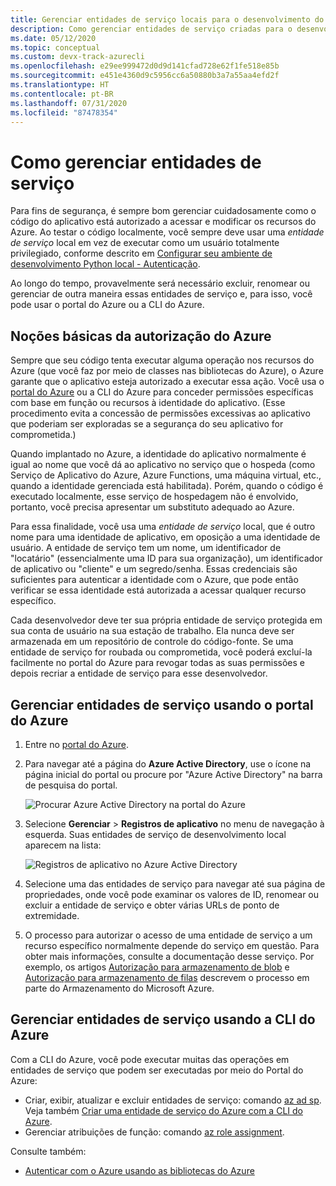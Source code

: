 ```yaml
---
title: Gerenciar entidades de serviço locais para o desenvolvimento do Azure
description: Como gerenciar entidades de serviço criadas para o desenvolvimento local usando o portal do Azure ou a CLI do Azure.
ms.date: 05/12/2020
ms.topic: conceptual
ms.custom: devx-track-azurecli
ms.openlocfilehash: e29ee999472d0d9d141cfad728e62f1fe518e85b
ms.sourcegitcommit: e451e4360d9c5956cc6a50880b3a7a55aa4efd2f
ms.translationtype: HT
ms.contentlocale: pt-BR
ms.lasthandoff: 07/31/2020
ms.locfileid: "87478354"
---
```

# <a name="how-to-manage-service-principals"></a>Como gerenciar entidades de serviço

Para fins de segurança, é sempre bom gerenciar cuidadosamente como o código do aplicativo está autorizado a acessar e modificar os recursos do Azure. Ao testar o código localmente, você sempre deve usar uma *entidade de serviço* local em vez de executar como um usuário totalmente privilegiado, conforme descrito em [Configurar seu ambiente de desenvolvimento Python local - Autenticação](configure-local-development-environment.md#configure-authentication).

Ao longo do tempo, provavelmente será necessário excluir, renomear ou gerenciar de outra maneira essas entidades de serviço e, para isso, você pode usar o portal do Azure ou a CLI do Azure.

## <a name="basics-of-azure-authorization"></a>Noções básicas da autorização do Azure

Sempre que seu código tenta executar alguma operação nos recursos do Azure (que você faz por meio de classes nas bibliotecas do Azure), o Azure garante que o aplicativo esteja autorizado a executar essa ação. Você usa o [portal do Azure](https://portal.azure.com) ou a CLI do Azure para conceder permissões específicas com base em função ou recursos à identidade do aplicativo. (Esse procedimento evita a concessão de permissões excessivas ao aplicativo que poderiam ser exploradas se a segurança do seu aplicativo for comprometida.)

Quando implantado no Azure, a identidade do aplicativo normalmente é igual ao nome que você dá ao aplicativo no serviço que o hospeda (como Serviço de Aplicativo do Azure, Azure Functions, uma máquina virtual, etc., quando a identidade gerenciada está habilitada). Porém, quando o código é executado localmente, esse serviço de hospedagem não é envolvido, portanto, você precisa apresentar um substituto adequado ao Azure.

Para essa finalidade, você usa uma *entidade de serviço* local, que é outro nome para uma identidade de aplicativo, em oposição a uma identidade de usuário. A entidade de serviço tem um nome, um identificador de "locatário" (essencialmente uma ID para sua organização), um identificador de aplicativo ou "cliente" e um segredo/senha. Essas credenciais são suficientes para autenticar a identidade com o Azure, que pode então verificar se essa identidade está autorizada a acessar qualquer recurso específico.

Cada desenvolvedor deve ter sua própria entidade de serviço protegida em sua conta de usuário na sua estação de trabalho. Ela nunca deve ser armazenada em um repositório de controle do código-fonte. Se uma entidade de serviço for roubada ou comprometida, você poderá excluí-la facilmente no portal do Azure para revogar todas as suas permissões e depois recriar a entidade de serviço para esse desenvolvedor.

## <a name="manage-service-principals-using-the-azure-portal"></a>Gerenciar entidades de serviço usando o portal do Azure

1. Entre no [portal do Azure](https://portal.azure.com).

1. Para navegar até a página do **Azure Active Directory**, use o ícone na página inicial do portal ou procure por "Azure Active Directory" na barra de pesquisa do portal.

    ![Procurar Azure Active Directory na portal do Azure](media/how-to-manage-service-principals/azure-ad-portal-search.png)

1. Selecione **Gerenciar** > **Registros de aplicativo** no menu de navegação à esquerda. Suas entidades de serviço de desenvolvimento local aparecem na lista:

    ![Registros de aplicativo no Azure Active Directory](media/how-to-manage-service-principals/azure-ad-app-registrations.png)

1. Selecione uma das entidades de serviço para navegar até sua página de propriedades, onde você pode examinar os valores de ID, renomear ou excluir a entidade de serviço e obter várias URLs de ponto de extremidade.

1. O processo para autorizar o acesso de uma entidade de serviço a um recurso específico normalmente depende do serviço em questão. Para obter mais informações, consulte a documentação desse serviço. Por exemplo, os artigos [Autorização para armazenamento de blob](/azure/storage/common/storage-auth-aad-rbac-portal) e [Autorização para armazenamento de filas](/azure/storage/common/storage-auth-aad-rbac-portal) descrevem o processo em parte do Armazenamento do Microsoft Azure.

## <a name="manage-service-principals-using-the-azure-cli"></a>Gerenciar entidades de serviço usando a CLI do Azure

Com a CLI do Azure, você pode executar muitas das operações em entidades de serviço que podem ser executadas por meio do Portal do Azure:

- Criar, exibir, atualizar e excluir entidades de serviço: comando [az ad sp](/cli/azure/ad/sp?view=azure-cli-latest). Veja também [Criar uma entidade de serviço do Azure com a CLI do Azure](/cli/azure/create-an-azure-service-principal-azure-cli?view=azure-cli-latest).
- Gerenciar atribuições de função: comando [az role assignment](/cli/azure/role/assignment?view=azure-cli-latest).

Consulte também:

- [Autenticar com o Azure usando as bibliotecas do Azure](azure-sdk-authenticate.md)
